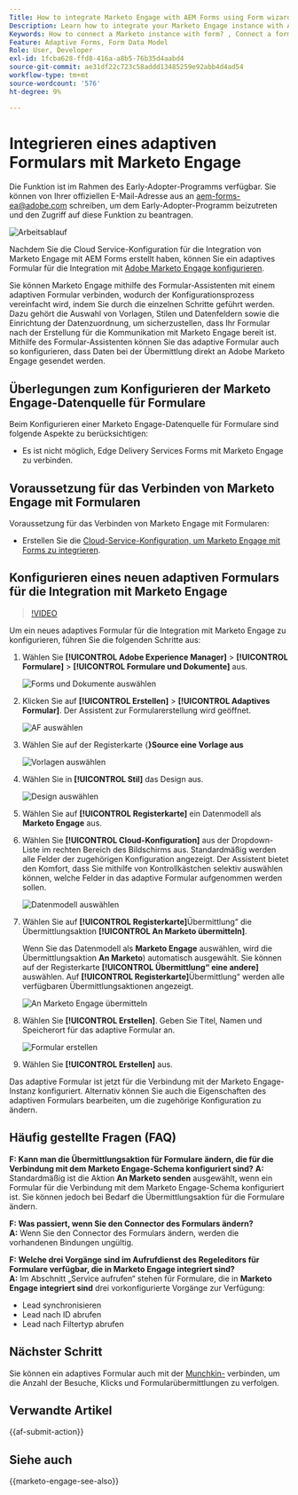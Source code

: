 ```yaml
---
Title: How to integrate Marketo Engage with AEM Forms using Form wizard?
Description: Learn how to integrate your Marketo Engage instance with AEM Forms using form wizard.
Keywords: How to connect a Marketo instance with form? , Connect a form to Marketo, Integrate a form with Marketo Engage, Integrate an Adaptive Form with a Marketo instance.
Feature: Adaptive Forms, Form Data Model
Role: User, Developer
exl-id: 1fcba628-ffd8-416a-a8b5-76b35d4aabd4
source-git-commit: ae31df22c723c58addd13485259e92abb4d4ad54
workflow-type: tm+mt
source-wordcount: '576'
ht-degree: 9%

---
```


# Integrieren eines adaptiven Formulars mit Marketo Engage

<span class="preview"> Die Funktion ist im Rahmen des Early-Adopter-Programms verfügbar. Sie können von Ihrer offiziellen E-Mail-Adresse aus an aem-forms-ea@adobe.com schreiben, um dem Early-Adopter-Programm beizutreten und den Zugriff auf diese Funktion zu beantragen. </span>

![Arbeitsablauf](/help/forms/assets/workflow-marketo-4.png)

Nachdem Sie die Cloud Service-Konfiguration für die Integration von Marketo Engage mit AEM Forms erstellt haben, können Sie ein adaptives Formular für die Integration mit [Adobe Marketo Engage konfigurieren](https://experienceleague.adobe.com/de/docs/marketo/using/home).

Sie können Marketo Engage mithilfe des Formular-Assistenten mit einem adaptiven Formular verbinden, wodurch der Konfigurationsprozess vereinfacht wird, indem Sie durch die einzelnen Schritte geführt werden. Dazu gehört die Auswahl von Vorlagen, Stilen und Datenfeldern sowie die Einrichtung der Datenzuordnung, um sicherzustellen, dass Ihr Formular nach der Erstellung für die Kommunikation mit Marketo Engage bereit ist. Mithilfe des Formular-Assistenten können Sie das adaptive Formular auch so konfigurieren, dass Daten bei der Übermittlung direkt an Adobe Marketo Engage gesendet werden.

## Überlegungen zum Konfigurieren der Marketo Engage-Datenquelle für Formulare

Beim Konfigurieren einer Marketo Engage-Datenquelle für Formulare sind folgende Aspekte zu berücksichtigen:

* Es ist nicht möglich, Edge Delivery Services Forms mit Marketo Engage zu verbinden.

## Voraussetzung für das Verbinden von Marketo Engage mit Formularen

Voraussetzung für das Verbinden von Marketo Engage mit Formularen:

* Erstellen Sie die [Cloud-Service-Konfiguration, um Marketo Engage mit Forms zu integrieren](/help/forms/integrate-form-to-marketo-engage.md).

## Konfigurieren eines neuen adaptiven Formulars für die Integration mit Marketo Engage

>[!VIDEO](https://video.tv.adobe.com/v/3442867/marketo-aem-marketo-engage-engage-aem-forms)

Um ein neues adaptives Formular für die Integration mit Marketo Engage zu konfigurieren, führen Sie die folgenden Schritte aus:

1. Wählen Sie **[!UICONTROL Adobe Experience Manager]** > **[!UICONTROL Formulare]** > **[!UICONTROL Formulare und Dokumente]** aus.

   ![Forms und Dokumente auswählen](/help/forms/assets/select-forms.png)

1. Klicken Sie auf **[!UICONTROL Erstellen]** > **[!UICONTROL Adaptives Formular]**. Der Assistent zur Formularerstellung wird geöffnet.

   ![AF auswählen](/help/forms/assets/select-create-forms.png)

1. Wählen Sie auf der Registerkarte {**}Source eine Vorlage aus**

   ![Vorlagen auswählen](/help/forms/assets/select-template.png)

1. Wählen Sie in **[!UICONTROL Stil]** das Design aus.

   ![Design auswählen](/help/forms/assets/select-form-theme.png)


1. Wählen Sie auf **[!UICONTROL Registerkarte]** ein Datenmodell als **Marketo Engage** aus.

1. Wählen Sie **[!UICONTROL Cloud-Konfiguration]** aus der Dropdown-Liste im rechten Bereich des Bildschirms aus.
Standardmäßig werden alle Felder der zugehörigen Konfiguration angezeigt. Der Assistent bietet den Komfort, dass Sie mithilfe von Kontrollkästchen selektiv auswählen können, welche Felder in das adaptive Formular aufgenommen werden sollen.

   ![Datenmodell auswählen](/help/forms/assets/select-marketo-data.png)

1. Wählen Sie auf **[!UICONTROL Registerkarte]**&#x200B;Übermittlung“ die Übermittlungsaktion **[!UICONTROL An Marketo übermitteln]**.

   Wenn Sie das Datenmodell als **Marketo Engage** auswählen, wird die Übermittlungsaktion **An Marketo**) automatisch ausgewählt. Sie können auf der Registerkarte **[!UICONTROL Übermittlung“ eine andere]** auswählen. Auf **[!UICONTROL Registerkarte]**&#x200B;Übermittlung“ werden alle verfügbaren Übermittlungsaktionen angezeigt.

   ![An Marketo Engage übermitteln](/help/forms/assets/select-marketo-engage.png)

1. Wählen Sie **[!UICONTROL Erstellen]**. Geben Sie Titel, Namen und Speicherort für das adaptive Formular an.

   ![Formular erstellen](/help/forms/assets/create-marketo-form.png)

1. Wählen Sie **[!UICONTROL Erstellen]** aus.

Das adaptive Formular ist jetzt für die Verbindung mit der Marketo Engage-Instanz konfiguriert. Alternativ können Sie auch die Eigenschaften des adaptiven Formulars bearbeiten, um die zugehörige Konfiguration zu ändern.

## Häufig gestellte Fragen (FAQ)

**F: Kann man die Übermittlungsaktion für Formulare ändern, die für die Verbindung mit dem Marketo Engage-Schema konfiguriert sind?**
**A:** Standardmäßig ist die Aktion **An Marketo senden** ausgewählt, wenn ein Formular für die Verbindung mit dem Marketo Engage-Schema konfiguriert ist. Sie können jedoch bei Bedarf die Übermittlungsaktion für die Formulare ändern.


**F: Was passiert, wenn Sie den Connector des Formulars ändern?**\
**A:** Wenn Sie den Connector des Formulars ändern, werden die vorhandenen Bindungen ungültig.

**F: Welche drei Vorgänge sind im Aufrufdienst des Regeleditors für Formulare verfügbar, die in Marketo Engage integriert sind?**\
**A:** Im Abschnitt „Service aufrufen“ stehen für Formulare, die in **Marketo Engage integriert sind** drei vorkonfigurierte Vorgänge zur Verfügung:
* Lead synchronisieren
* Lead nach ID abrufen
* Lead nach Filtertyp abrufen

## Nächster Schritt

Sie können ein adaptives Formular auch mit der [Munchkin-](https://experienceleague.adobe.com/de/docs/marketo/using/product-docs/administration/setup/munchkin) verbinden, um die Anzahl der Besuche, Klicks und Formularübermittlungen zu verfolgen.

## Verwandte Artikel

{{af-submit-action}}

## Siehe auch

{{marketo-engage-see-also}}
